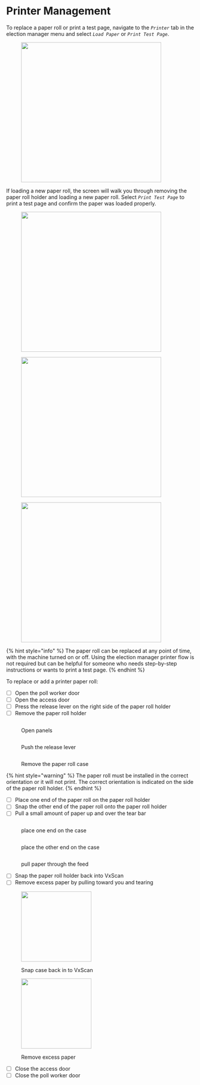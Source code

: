 # Printer Management

To replace a paper roll or print a test page, navigate to the _`Printer`_  tab in the election manager menu and select _`Load Paper`_ or _`Print Test Page`_.&#x20;

<figure><img src="../.gitbook/assets/printer-menu.png" alt="" width="375"><figcaption></figcaption></figure>

If loading a new paper roll, the screen will walk you through removing the paper roll holder and loading a new paper roll. Select _`Print Test Page`_ to print a test page and confirm the paper was loaded properly.

<div><figure><img src="../.gitbook/assets/Screenshot-VxScan-2025-09-09T193528.273Z.png" alt="" width="375"><figcaption></figcaption></figure> <figure><img src="../.gitbook/assets/Screenshot-VxScan-2025-09-09T193539.839Z.png" alt="" width="375"><figcaption></figcaption></figure> <figure><img src="../.gitbook/assets/Screenshot-VxScan-2025-09-09T193551.560Z.png" alt="" width="375"><figcaption></figcaption></figure></div>

{% hint style="info" %}
The paper roll can be replaced at any point of time, with the machine turned on or off.  Using the election manager printer flow is not required but can be helpful for someone who needs step-by-step instructions or wants to print a test page.
{% endhint %}

To replace or add a printer paper roll:

* [ ] Open the poll worker door
* [ ] Open the access door
* [ ] Press the release lever on the right side of the paper roll holder
* [ ] Remove the paper roll holder

<div><figure><img src="../.gitbook/assets/VxScan open panels to access printer roll.png" alt=""><figcaption><p>Open panels</p></figcaption></figure> <figure><img src="../.gitbook/assets/VxScan push green button printer roll.png" alt=""><figcaption><p>Push the release lever</p></figcaption></figure> <figure><img src="../.gitbook/assets/VxScan remove printer roll case.png" alt=""><figcaption><p>Remove the paper roll case</p></figcaption></figure></div>

{% hint style="warning" %}
The paper roll must be installed in the correct orientation or it will not print. The correct orientation is indicated on the side of the paper roll holder.
{% endhint %}

* [ ] Place one end of the paper roll on the paper roll holder
* [ ] Snap the other end of the paper roll onto the paper roll holder
* [ ] Pull a small amount of paper up and over the tear bar

<div><figure><img src="../.gitbook/assets/VxScan put one side of paper on roll.png" alt=""><figcaption><p>place one end on the case</p></figcaption></figure> <figure><img src="../.gitbook/assets/VxScan snap other side of paper roll in.png" alt=""><figcaption><p>place the other end on the case</p></figcaption></figure> <figure><img src="../.gitbook/assets/VxScan pull paper up.png" alt=""><figcaption><p>pull paper through the feed</p></figcaption></figure></div>

* [ ] Snap the paper roll holder back into VxScan
* [ ] Remove excess paper by pulling toward you and tearing

<div><figure><img src="../.gitbook/assets/VxScan put paper container back in.png" alt="" width="188"><figcaption><p>Snap case back in to VxScan</p></figcaption></figure> <figure><img src="../.gitbook/assets/VxScan remove any excess paper.png" alt="" width="188"><figcaption><p>Remove excess paper</p></figcaption></figure></div>

* [ ] Close the access door
* [ ] Close the poll worker door
